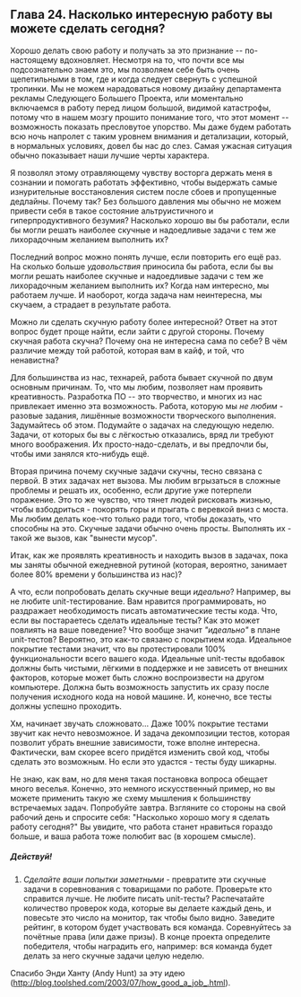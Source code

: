 ## Глава 24. Насколько интересную работу вы можете сделать сегодня?

Хорошо делать свою работу и получать за это признание -- по-настоящему вдохновляет.
Несмотря на то, что почти все мы подсознательно знаем это, мы позволяем себе быть очень 
щепетильными в том, где и когда следует свернуть с успешной тропинки. Мы 
не можем нарадоваться новому дизайну департамента рекламы Следующего Большего 
Проекта, или моментально включаемся в работу перед лицом большой, видимой 
катастрофы, потому что в нашем мозгу прошито понимание того, что этот момент -- 
возможность показать пресловутое упорство. Мы даже будем работать всю ночь
напролет с таким уровнем внимания и детализации, который, в нормальных условиях,
довел бы нас до слез. Самая ужасная ситуация обычно показывает наши лучшие черты
характера.

Я позволял этому отравляющему чувству восторга держать меня в сознании и 
помогать работать эффективно, чтобы выдержать самые изнурительные 
восстановления систем после сбоев и пропущенные дедлайны. Почему так? Без 
большого давления мы обычно не можем привести себя в такое состояние альтруистичного 
и гиперпродуктивного безумия? Насколько хорошо вы бы работали, если бы могли 
решать наиболее скучные и надоедливые задачи с тем же лихорадочным 
желанием выполнить их?

Последний вопрос можно понять лучше, если повторить его ещё раз. На сколько больше 
_удовольствия_ приносила бы работа, если бы вы могли решать наиболее скучные и 
надоедливые задачи с тем же лихорадочным желанием выполнить их? Когда нам 
интересно, мы работаем лучше. И наоборот, когда задача нам неинтересна, мы 
скучаем, а страдает в результате работа.

Можно ли сделать скучную работу более интересной? Ответ на этот вопрос будет проще 
найти, если зайти с другой стороны. Почему скучная работа скучна? Почему она 
не интересна сама по себе? В чём различие между той работой, которая вам в кайф, и той,
что ненавистна?

Для большинства из нас, технарей, работа бывает скучной по двум основным 
причинам. То, что мы любим, позволяет нам проявить креативность. Разработка ПО --
это творчество, и многих из нас привлекает именно эта возможность. 
Работа, которую мы _не любим_ - разовые задания, лишённые возможности 
творческого выполнения. Задумайтесь об этом. Подумайте о задачах на следующую 
неделю. Задачи, от которых бы вы с лёгкостью отказались, вряд ли требуют 
много воображения. Их просто-надо-сделать, и вы предпочли бы, чтобы ими 
занялся кто-нибудь ещё.

Вторая причина почему скучные задачи скучны, тесно связана с первой. В этих
задачах нет вызова. Мы любим вгрызаться в сложные проблемы и решать их,
особенно, если другие уже потерпели поражение. Это то же чувство, что тянет
людей рисковать жизнью, чтобы взбодриться - покорять горы и прыгать с веревкой
вниз с моста. Мы любим делать кое-что только ради того, чтобы доказать, что
способны на это. Скучные задачи обычно очень просты. Выполнять их - такой же
вызов, как "вынести мусор".

Итак, как же проявлять креативность и находить вызов в задачах, пока мы 
заняты обычной ежедневной рутиной (которая, вероятно, занимает
более 80% времени у большинства из нас)?

А что, если попробовать делать скучные вещи _идеально_? Например, вы не любите 
unit-тестирование. Вам нравится программировать, но раздражает необходимость писать 
автоматические тесты кода. Что, если вы постараетесь сделать идеальные тесты? Как 
это может повлиять на ваше поведение? Что вообще значит _"идеально"_ в плане 
unit-тестов? Вероятно, это как-то связано с покрытием кода. Идеальное покрытие
тестами значит, что вы протестировали 100% функциональности всего вашего кода.
Идеальные unit-тесты вдобавок должны быть чистыми, лёгкими в поддержке и не 
зависеть от внешних факторов, которые может быть сложно воспроизвести на 
другом компьютере. Должна быть возможность запустить их сразу после получения 
исходного кода на новой машине. И, конечно, все тесты должны успешно проходить.

Хм, начинает звучать сложновато... Даже 100% покрытие тестами звучит как 
нечто невозможное. И задача декомпозиции тестов, которая позволит убрать 
внешние зависимости, тоже вполне интересна. Фактически, вам скорее всего 
придётся изменить свой код, чтобы сделать это возможным. Но если это 
удастся - тесты буду шикарны.

Не знаю, как вам, но для меня такая постановка вопроса обещает много веселья. 
Конечно, это немного искусственный пример, но вы можете применить такую же схему 
мышления к большинству встречаемых задач. Попробуйте завтра. 
Взгляните со стороны на свой рабочий день и спросите себя: "Насколько 
хорошо могу я сделать работу сегодня?" Вы увидите, что работа станет нравиться
гораздо больше, и ваша работа тоже полюбит вас (в хорошем смысле).

##### Действуй!

1. _Сделайте ваши попытки заметными_ - превратите эти скучные задачи в 
соревнования с товарищами по работе. Проверьте кто справится лучше. Не любите писать unit-тесты? Распечатайте 
количество проверок кода, которые вы делаете каждый день, и повесьте это число 
на монитор, так чтобы было видно. Заведите рейтинг, в котором будет участвовать 
вся команда. Соревнуйтесь за почётные права (или даже призы). В конце проекта
определите победителя, чтобы наградить его, например: вся команда будет делать за него 
скучные задачи целую неделю.

Спасибо Энди Ханту (Andy Hunt) за эту идею (<http://blog.toolshed.com/2003/07/how_good_a_job_.html>).
